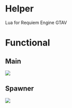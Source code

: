 # Helper
Lua for Requiem Engine GTAV

# Functional
## Main
![](https://i.imgur.com/IrdoZuH.png)

## Spawner
![](https://i.imgur.com/A1NQyr0.png)
